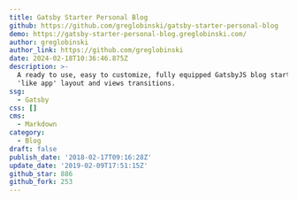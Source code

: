 ```yaml
---
title: Gatsby Starter Personal Blog
github: https://github.com/greglobinski/gatsby-starter-personal-blog
demo: https://gatsby-starter-personal-blog.greglobinski.com/
author: greglobinski
author_link: https://github.com/greglobinski
date: 2024-02-18T10:36:46.875Z
description: >-
  A ready to use, easy to customize, fully equipped GatsbyJS blog starter with
  'like app' layout and views transitions.
ssg:
  - Gatsby
css: []
cms:
  - Markdown
category:
  - Blog
draft: false
publish_date: '2018-02-17T09:16:28Z'
update_date: '2019-02-09T17:51:15Z'
github_star: 886
github_fork: 253
---
```

